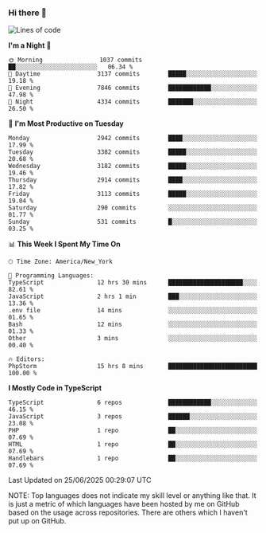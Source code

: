 ### Hi there 👋

<!--
**LynxJinxxy/LynxJinxxy** is a ✨ _special_ ✨ repository because its `README.md` (this file) appears on your GitHub profile.

Here are some ideas to get you started:

- 🔭 I’m currently working on ...
- 🌱 I’m currently learning ...
- 👯 I’m looking to collaborate on ...
- 🤔 I’m looking for help with ...
- 💬 Ask me about ...
- 📫 How to reach me: ...
- 😄 Pronouns: ...
- ⚡ Fun fact: ...
-->

<!--START_SECTION:waka-->
![Lines of code](https://img.shields.io/badge/From%20Hello%20World%20I%27ve%20Written-24.9%20million%20lines%20of%20code-blue)

**I'm a Night 🦉** 

```text
🌞 Morning                1037 commits        ██░░░░░░░░░░░░░░░░░░░░░░░   06.34 % 
🌆 Daytime                3137 commits        █████░░░░░░░░░░░░░░░░░░░░   19.18 % 
🌃 Evening                7846 commits        ████████████░░░░░░░░░░░░░   47.98 % 
🌙 Night                  4334 commits        ███████░░░░░░░░░░░░░░░░░░   26.50 % 
```
📅 **I'm Most Productive on Tuesday** 

```text
Monday                   2942 commits        ████░░░░░░░░░░░░░░░░░░░░░   17.99 % 
Tuesday                  3382 commits        █████░░░░░░░░░░░░░░░░░░░░   20.68 % 
Wednesday                3182 commits        █████░░░░░░░░░░░░░░░░░░░░   19.46 % 
Thursday                 2914 commits        ████░░░░░░░░░░░░░░░░░░░░░   17.82 % 
Friday                   3113 commits        █████░░░░░░░░░░░░░░░░░░░░   19.04 % 
Saturday                 290 commits         ░░░░░░░░░░░░░░░░░░░░░░░░░   01.77 % 
Sunday                   531 commits         █░░░░░░░░░░░░░░░░░░░░░░░░   03.25 % 
```


📊 **This Week I Spent My Time On** 

```text
🕑︎ Time Zone: America/New_York

💬 Programming Languages: 
TypeScript               12 hrs 30 mins      █████████████████████░░░░   82.61 % 
JavaScript               2 hrs 1 min         ███░░░░░░░░░░░░░░░░░░░░░░   13.36 % 
.env file                14 mins             ░░░░░░░░░░░░░░░░░░░░░░░░░   01.65 % 
Bash                     12 mins             ░░░░░░░░░░░░░░░░░░░░░░░░░   01.33 % 
Other                    3 mins              ░░░░░░░░░░░░░░░░░░░░░░░░░   00.40 % 

🔥 Editors: 
PhpStorm                 15 hrs 8 mins       █████████████████████████   100.00 % 
```

**I Mostly Code in TypeScript** 

```text
TypeScript               6 repos             ████████████░░░░░░░░░░░░░   46.15 % 
JavaScript               3 repos             ██████░░░░░░░░░░░░░░░░░░░   23.08 % 
PHP                      1 repo              ██░░░░░░░░░░░░░░░░░░░░░░░   07.69 % 
HTML                     1 repo              ██░░░░░░░░░░░░░░░░░░░░░░░   07.69 % 
Handlebars               1 repo              ██░░░░░░░░░░░░░░░░░░░░░░░   07.69 % 
```




 Last Updated on 25/06/2025 00:29:07 UTC
<!--END_SECTION:waka-->
NOTE: Top languages does not indicate my skill level or anything like that. It is just a metric of which languages have been hosted by me on GitHub based on the usage across repositories. There are others which I haven't put up on GitHub.
